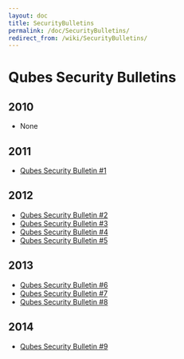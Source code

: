 ```yaml
---
layout: doc
title: SecurityBulletins
permalink: /doc/SecurityBulletins/
redirect_from: /wiki/SecurityBulletins/
---
```


Qubes Security Bulletins
========================

2010
----

-   None

2011
----

-   [Qubes Security Bulletin \#1](https://groups.google.com/d/msg/qubes-devel/kRQSQircYKk/KW1lihKLFjYJ)

2012
----

-   [Qubes Security Bulletin \#2](https://groups.google.com/d/msg/qubes-devel/JIpZoQUP6dQ/g6TvtpUHzBQJ)
-   [Qubes Security Bulletin \#3](https://groups.google.com/group/qubes-devel/msg/2dece13ed1f9ad2d)
-   [Qubes Security Bulletin \#4](https://groups.google.com/group/qubes-devel/msg/28ecafd3c73ec1b0)
-   [Qubes Security Bulletin \#5](https://groups.google.com/group/qubes-devel/msg/add1e480d8642755)

2013
----

-   [Qubes Security Bulletin \#6](https://groups.google.com/group/qubes-devel/msg/9e2fb148f140e09a)
-   [Qubes Security Bulletin \#7](https://groups.google.com/d/msg/qubes-devel/KqZdbcgkTGU/YaTwNcQhcrgJ)
-   [Qubes Security Bulletin \#8](https://groups.google.com/d/msg/qubes-devel/xj9KAW5inQc/YOrhOAQ7HU0J)

2014
----

-   [Qubes Security Bulletin \#9](https://groups.google.com/d/msg/qubes-devel/XgTo6L8-5XA/JLOadvBqnqMJ)

